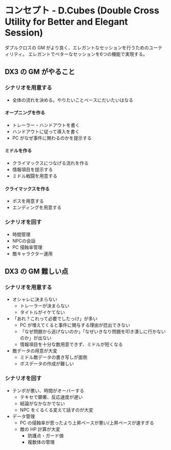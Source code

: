 # コンセプト - D.Cubes (Double Cross Utility for Better and Elegant Session)

ダブルクロスの GM がより良く、エレガントなセッションを行うためのユーティリティ。
エレガントでベターなセッションを6つの機能で実現する。

## DX3 の GM がやること

### シナリオを用意する

- 全体の流れを決める。やりたいことベースにだいたいはなる

#### オープニングを作る

- トレーラー・ハンドアウトを書く
- ハンドアウトに従って導入を書く
- PC がなぜ事件に関わるのかを提示する

#### ミドルを作る

- クライマックスにつなげる流れを作る
- 情報項目を提示する
- ミドル戦闘を用意する

#### クライマックスを作る

- ボスを用意する
- エンディングを用意する

### シナリオを回す

- 時間管理
- NPCの会話
- PC 侵蝕率管理
- 敵キャラクター運用

## DX3 の GM 難しい点

### シナリオを用意する

- オシャレに決まらない
    - トレーラーが決まらない
    - タイトルがイケてない
- 「あれ？これって必要でしたっけ」が多い
    - PC が増えてくると事件に関与する理由が捻出できない
    - 「なぜ問題から逃げないのか」「なぜいきなり問題を叩き潰しに行かないのか」が出ない
    - 情報項目を十分な数用意できず、ミドルが短くなる
- 敵データの用意が大変
    - ミドル敵データの書き写しが面倒
    - ボスデータの作成が難しい

### シナリオを回す

- テンポが悪い、時間がオーバーする
    - テキセで顕著、反応速度が遅い
    - 結論がなかなかでない
    - NPC をくるくる変えて話すのが大変
- データ管理
    - PC の侵蝕率が思ったより上昇ペースが悪い/上昇ペースが速すぎる
    - 敵の HP 計算が大変
        - 防護点・ガード値
        - 複数体の管理







